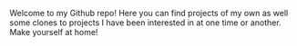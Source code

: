 Welcome to my Github repo! Here you can find projects of my own as well some clones to projects I have been interested in at one time or another. Make yourself at home!
